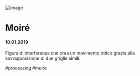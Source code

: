 ![image](https://github.com/KeremTurkyilmaz/TypeMistmatchSketch/blob/master/Moiré/image/Moire.png)

# Moiré
#### 10.01.2019

Figura di interferenza che crea un movimento ottico grazie alla sovrapposizione di due griglie simili.

#processing #moire
